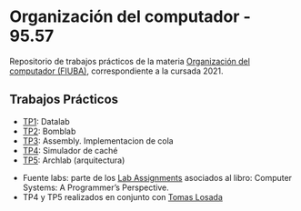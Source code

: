 # Organización del computador - 95.57
Repositorio de trabajos prácticos de la materia [Organización del computador (FIUBA)](https://orgacomp.github.io/9557/), correspondiente a la cursada 2021.

## Trabajos Prácticos

- [TP1](https://github.com/aguirre-ivan/orgacomp-tps/tree/main/tp1): Datalab
- [TP2](https://github.com/aguirre-ivan/orgacomp-tps/tree/main/tp2): Bomblab
- [TP3](https://github.com/aguirre-ivan/orgacomp-tps/tree/main/assembly): Assembly. Implementacion de cola
- [TP4](https://github.com/aguirre-ivan/orgacomp-tps/tree/main/tp4): Simulador de caché
- [TP5](https://github.com/aguirre-ivan/orgacomp-tps/tree/main/tp5): Archlab (arquitectura)

* Fuente labs: parte de los [Lab Assignments](http://csapp.cs.cmu.edu/3e/labs.html) asociados al libro: Computer Systems: A Programmer’s Perspective.
* TP4 y TP5 realizados en conjunto con [Tomas Losada](https://github.com/tlosada100)
